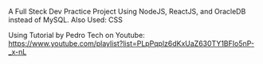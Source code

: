 A Full Steck Dev Practice Project Using NodeJS, ReactJS, and OracleDB instead of MySQL.
Also Used: CSS

Using Tutorial by Pedro Tech on Youtube: https://www.youtube.com/playlist?list=PLpPqplz6dKxUaZ630TY1BFIo5nP-_x-nL
